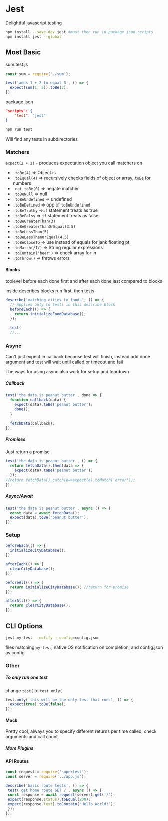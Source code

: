 # Jest

Delightful javascript testing

```bash
npm install --save-dev jest #must then run in package.json scripts
npm install jest --global
```

## Most Basic

sum.test.js

```javascript
const sum = require('./sum');

test('adds 1 + 2 to equal 3', () => {
  expect(sum(1, 2)).toBe(3);
})
```

package.json

```json
"scripts": {
	"test": "jest"
}
```

`npm run test`

Will find any tests in subdirectories

### Matchers

`expect(2 + 2)` - produces expectation object you call matchers on

- `.toBe(4)` => Object.is
- `.toEqual(4)` => recursively checks fields of object or array, `toBe` for numbers
- `.not.toBe(0)` => negate matcher
- `.toBeNull` => null
- `.toBeUndefined` => undefined
- `.toBeDefined` => opp of `toBeUndefined`
- `.toBeTruthy` =>`if` statement treats as true
- `.toBeFalsy` => `if` statement treats as false
- `.toBeGreaterThan(3)`
- `.toBeGreaterThanOrEqual(3.5)`
- `.toBeLessThan(5)`
- `.toBeLessThanOrEqual(4.5)`
- `.toBeCloseTo`  => use instead of equals for jank floating pt
- `.toMatch(/I/)` => String regular expressions
- `.toContain('beer')` => check array for in 
- `.toThrow()` => throws errors

#### Blocks

toplevel before each done first and after each done last compared to blocks

inside describes blocks run first, then tests

```js
describe('matching cities to foods', () => {
  // Applies only to tests in this describe block
  beforeEach(() => {
    return initializeFoodDatabase();
  });
  
  test(
  //...
```

### Async

Can't just expect in callback because test will finish, instead add done argument and test will wait until called or timeout and fail

The ways for using async also work for setup and teardown

##### Callback

```js
test('the data is peanut butter', done => {
  function callback(data) {
    expect(data).toBe('peanut butter');
    done();
  }

  fetchData(callback);
});
```

##### Promises

Just return a promise

```js
test('the data is peanut butter', () => {
  return fetchData().then(data => {
    expect(data).toBe('peanut butter');
  });
//return fetchData().catch(e=>expect(e).toMatch('error'));
});
```

##### Async/Await

```js
test('the data is peanut butter', async () => {
  const data = await fetchData();
  expect(data).toBe('peanut butter');
});
```

### Setup

```js
beforeEach(() => {
  initializeCityDatabase();
});

afterEach(() => {
  clearCityDatabase();
});

beforeAll(() => {
  return initializeCityDatabase(); //return for promise
}); 

afterAll(() => {
  return clearCityDatabase();
});
```

## CLI Options

```bash
jest my-test --notify --config=config.json
```

files matching `my-test`, native OS notification on completion, and config.json as config

### Other

##### To only run one test

change `test(` to `test.only(`

```js
test.only('this will be the only test that runs', () => {
  expect(true).toBe(false);
});
```

#### Mock

Pretty cool, always you to specify different returns per time called, check arguments and call count

##### More Plugins

#### API Routes

```js
const request = require('supertest');
const server = require('../app.js');

describe('basic route tests', () => {
 test('get home route GET /', async () => {
 const response = await request(server).get('/');
 expect(response.status).toEqual(200);
 expect(response.text).toContain('Hello World!');
 });
});
```